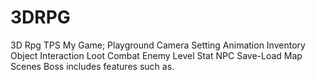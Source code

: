 # 3DRPG
 3D Rpg TPS My Game; Playground Camera Setting Animation Inventory Object Interaction Loot Combat Enemy Level Stat NPC Save-Load Map Scenes Boss includes features such as.
